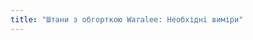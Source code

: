 ```yaml
---
title: "Штани з обгорткою Waralee: Необхідні виміри"
---
```


<PatternMeasurements pattern='waralee' />
